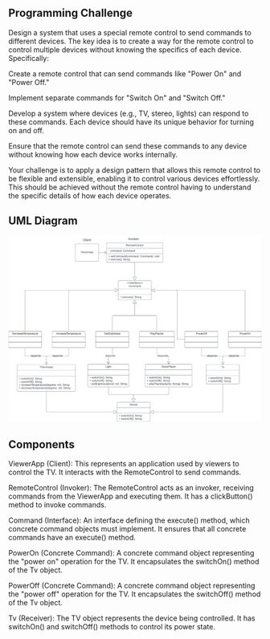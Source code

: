 ## Programming Challenge

Design a system that uses a special remote control to send commands to different devices. The key idea is to create a way for the remote control to control multiple devices without knowing the specifics of each device. Specifically:

Create a remote control that can send commands like "Power On" and "Power Off."

Implement separate commands for "Switch On" and "Switch Off."

Develop a system where devices (e.g., TV, stereo, lights) can respond to these commands. Each device should have its unique behavior for turning on and off.

Ensure that the remote control can send these commands to any device without knowing how each device works internally.

Your challenge is to apply a design pattern that allows this remote control to be flexible and extensible, enabling it to control various devices effortlessly. This should be achieved without the remote control having to understand the specific details of how each device operates.

## UML Diagram
![alt text](https://github.com/PiaMacalanda/SoftEng1-Command-Pattern/blob/Command-Pattern/commandPattern/Comman-Patterns-UML-Macalanda.png)

## Components

ViewerApp (Client): This represents an application used by viewers to control the TV. It interacts with the RemoteControl to send commands.

RemoteControl (Invoker): The RemoteControl acts as an invoker, receiving commands from the ViewerApp and executing them. It has a clickButton() method to invoke commands.

Command (Interface): An interface defining the execute() method, which concrete command objects must implement. It ensures that all concrete commands have an execute() method.

PowerOn (Concrete Command): A concrete command object representing the "power on" operation for the TV. It encapsulates the switchOn() method of the Tv object.

PowerOff (Concrete Command): A concrete command object representing the "power off" operation for the TV. It encapsulates the switchOff() method of the Tv object.

Tv (Receiver): The TV object represents the device being controlled. It has switchOn() and switchOff() methods to control its power state.

